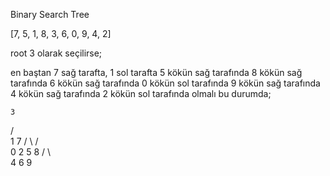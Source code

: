 Binary Search Tree

[7, 5, 1, 8, 3, 6, 0, 9, 4, 2] 

root 3 olarak seçilirse;


en baştan 7 sağ tarafta, 1 sol tarafta
5 kökün sağ tarafında
8 kökün sağ tarafında
6 kökün sağ tarafında
0 kökün sol tarafında
9 kökün sağ tarafında
4 kökün sağ tarafında
2 kökün sol tarafında olmalı
bu durumda;


    3
/       \
1         7
/ \       /   \
0  2      5     8
        /  \       \
       4    6      9
